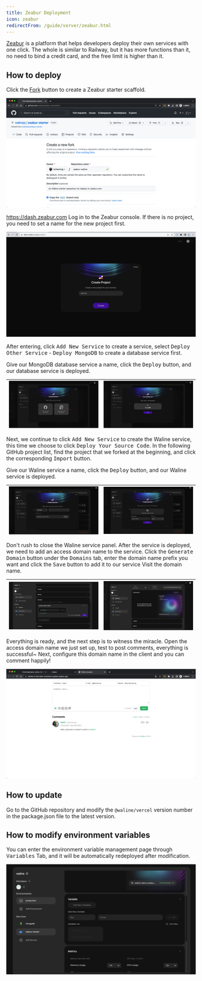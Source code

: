 ```yaml
---
title: Zeabur Deployment
icon: zeabur
redirectFrom: /guide/server/zeabur.html
---
```


[Zeabur](https://zeabur.com) is a platform that helps developers deploy their own services with one click. The whole is similar to Railway, but it has more functions than it, no need to bind a credit card, and the free limit is higher than it.

<!-- more -->

## How to deploy

Click the [Fork](https://github.com/walinejs/zeabur-starter/fork) button to create a Zeabur starter scaffold.

![zeabur1](../../../assets/zeabur-1.png)

<https://dash.zeabur.com> Log in to the Zeabur console. If there is no project, you need to set a name for the new project first.

![zeabur2](../../../assets/zeabur-2.png)

After entering, click <kbd>Add New Service</kbd> to create a service, select <kbd>Deploy Other Service</kbd> - <kbd>Deploy MongoDB</kbd> to create a database service first.

Give our MongoDB database service a name, click the <kbd>Deploy</kbd> button, and our database service is deployed.

| ![zeabur2](../../../assets/zeabur-3.png) | ![zeabur4](../../../assets/zeabur-4.png) |
| ---------------------------------------- | ---------------------------------------- |

Next, we continue to click <kbd>Add New Service</kbd> to create the Waline service, this time we choose to click <kbd>Deploy Your Source Code</kbd>. In the following GitHub project list, find the project that we forked at the beginning, and click the corresponding <kbd>Import</kbd> button.

Give our Waline service a name, click the <kbd>Deploy</kbd> button, and our Waline service is deployed.

| ![zeabur6](../../../assets/zeabur-6.png) | ![zeabur7](../../../assets/zeabur-7.png) |
| ---------------------------------------- | ---------------------------------------- |

Don't rush to close the Waline service panel. After the service is deployed, we need to add an access domain name to the service. Click the <kbd>Generate Domain</kbd> button under the <kbd>Domains</kbd> tab, enter the domain name prefix you want and click the <kbd>Save</kbd> button to add it to our service Visit the domain name.

| ![zeabur8](../../../assets/zeabur-8.png) | ![zeabur9](../../../assets/zeabur-9.png) |
| ---------------------------------------- | ---------------------------------------- |

Everything is ready, and the next step is to witness the miracle. Open the access domain name we just set up, test to post comments, everything is successful~ Next, configure this domain name in the client and you can comment happily!

![zeabur2](../../../assets/zeabur-10.png)

## How to update

Go to the GitHub repository and modify the `@waline/vercel` version number in the package.json file to the latest version.

## How to modify environment variables

You can enter the environment variable management page through <kbd>Variables</kbd> Tab, and it will be automatically redeployed after modification.

![zeabur11](../../../assets/zeabur-11.png)
